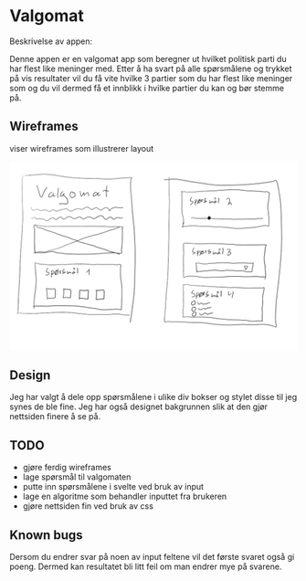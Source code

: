 # Valgomat

Beskrivelse av appen:

Denne appen er en valgomat app som beregner ut hvilket politisk parti du har flest like meninger med. Etter å ha svart på alle spørsmålene og trykket på vis resultater vil du få vite hvilke 3 partier som du har flest like meninger som og du vil dermed få et innblikk i hvilke partier du kan og bør stemme på.

## Wireframes

viser wireframes som illustrerer layout

![Fin wireframe](./wireframes.png)

## Design

Jeg har valgt å dele opp spørsmålene i ulike div bokser og stylet disse til jeg synes de ble fine. Jeg har også designet bakgrunnen slik at den gjør nettsiden finere å se på.

## TODO
  - gjøre ferdig wireframes
  - lage spørsmål til valgomaten
  - putte inn spørsmålene i svelte ved bruk av input
  - lage en algoritme som behandler inputtet fra brukeren
  - gjøre nettsiden fin ved bruk av css

## Known bugs
  
Dersom du endrer svar på noen av input feltene vil det første svaret også gi poeng. Dermed kan resultatet bli litt feil om man endrer mye på svarene.